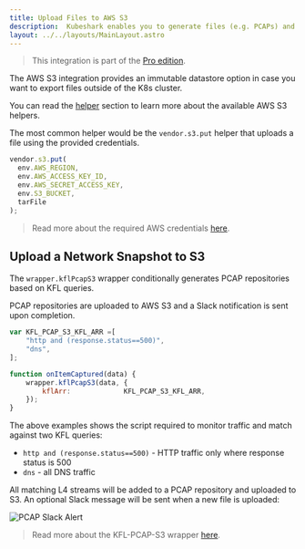 ```yaml
---
title: Upload Files to AWS S3
description:  Kubeshark enables you to generate files (e.g. PCAPs) and upload them to an immutable datastore (e.g. AWS S3)
layout: ../../layouts/MainLayout.astro
---
```

> This integration is part of the [Pro edition](https://kubeshark.co/pricing).

The AWS S3 integration provides an immutable datastore option in case you want to export files outside of the K8s cluster.

You can read the [helper](/en/automation/helpers) section to learn more about the available AWS S3 helpers.

The most common helper would be the `vendor.s3.put` helper that uploads a file using the provided credentials.

```js
vendor.s3.put(
  env.AWS_REGION,
  env.AWS_ACCESS_KEY_ID,
  env.AWS_SECRET_ACCESS_KEY,
  env.S3_BUCKET,
  tarFile
);
```

> Read more about the required AWS credentials [here](https://docs.aws.amazon.com/cli/latest/userguide/cli-configure-files.html).

## Upload a Network Snapshot to S3

The `wrapper.kflPcapS3` wrapper conditionally generates PCAP repositories based on KFL queries.

PCAP repositories are uploaded to AWS S3 and a Slack notification is sent upon completion.

```js
var KFL_PCAP_S3_KFL_ARR =[
    "http and (response.status==500)",
    "dns",
];

function onItemCaptured(data) {
    wrapper.kflPcapS3(data, { 
        kflArr:             KFL_PCAP_S3_KFL_ARR,   
    });
}
```
The above examples shows the script required to monitor traffic and match against two KFL queries:
- `http and (response.status==500)` - HTTP traffic only where response status is 500
- `dns` - all DNS traffic

All matching L4 streams will be added to a PCAP repository and uploaded to S3. An optional Slack message will be sent when a new file is uploaded:

![PCAP Slack Alert](/pcap-slack-alert.png)

> Read more about the KFL-PCAP-S3 wrapper [here](/en/automation_wrappers#wrapperkflpcaps3).
